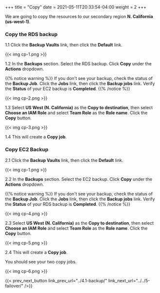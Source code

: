 +++
title = "Copy"
date =  2021-05-11T20:33:54-04:00
weight = 2
+++

We are going to copy the resources to our secondary region **N. California (us-west-1)**.

### Copy the RDS backup

1.1 Click the **Backup Vaults** link, then click the **Default** link.

{{< img cp-1.png >}}

1.2 In the **Backups** section. Select the RDS backup. Click **Copy** under the **Actions** dropdown.

{{% notice warning %}}
If you don't see your backup, check the status of the **Backup Job**.  Click the **Jobs** link, then click the **Backup jobs** link.  Verify the **Status** of your EC2 backup is **Completed**.
{{% /notice %}}

{{< img cp-2.png >}}

1.3 Select **US West (N. California)** as the **Copy to destination**, then select **Choose an IAM Role** and select **Team Role** as the **Role name**. Click the **Copy** button.

{{< img cp-3.png >}}

1.4 This will create a **Copy job**.


###  Copy EC2 Backup

2.1 Click the **Backup Vaults** link, then click the **Default** link.

{{< img cp-1.png >}}

2.2 In the **Backups** section. Select the EC2 backup. Click **Copy** under the **Actions** dropdown.

{{% notice warning %}}
If you don't see your backup, check the status of the **Backup Job**.  Click the **Jobs** link, then click the **Backup jobs** link.  Verify the **Status** of your RDS backup is **Completed**.
{{% /notice %}}

{{< img cp-4.png >}}

2.3 Select **US West (N. California)** as the **Copy to destination**, then select **Choose an IAM Role** and select **Team Role** as the **Role name**. Click the **Copy** button.

{{< img cp-5.png >}}

2.4 This will create a **Copy job**.

You should see your two copy jobs.  

{{< img cp-6.png >}}

{{< prev_next_button link_prev_url="../4.1-backup/" link_next_url="../../5-failover/" />}}
